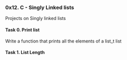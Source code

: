 ### 0x12. C - Singly Linked lists
Projects on Singly linked lists

#### Task 0. Print list
Write a function that prints all the elements of a list_t list

#### Task 1. List Length


